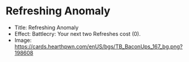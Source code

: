# Refreshing Anomaly
- Title:  Refreshing Anomaly
- Effect:  Battlecry: Your next two Refreshes cost (0).
- Image:  https://cards.hearthpwn.com/enUS/bgs/TB_BaconUps_167_bg.png?198608
